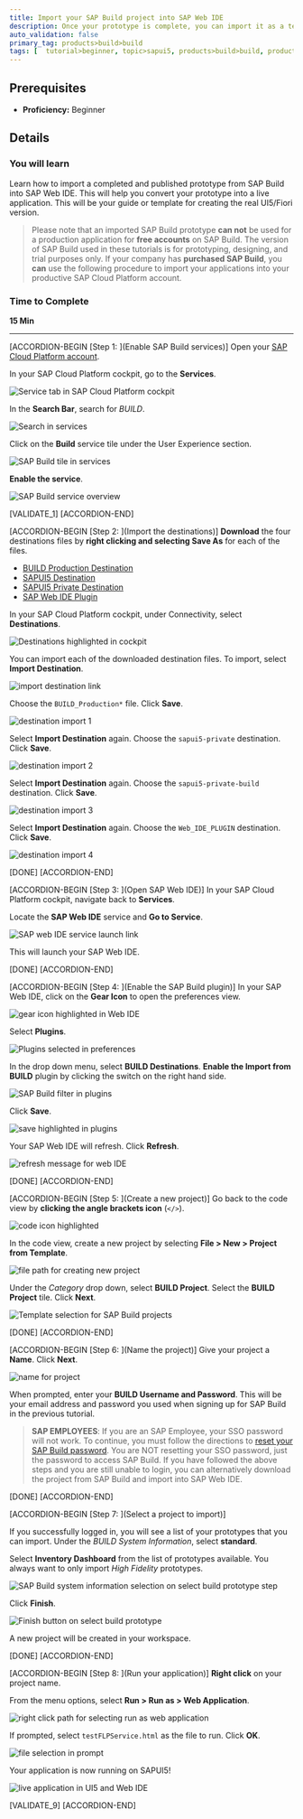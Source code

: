 ```yaml
---
title: Import your SAP Build project into SAP Web IDE
description: Once your prototype is complete, you can import it as a template into SAP Web IDE to convert it to SAPUI5 code.
auto_validation: false
primary_tag: products>build>build
tags: [  tutorial>beginner, topic>sapui5, products>build>build, products>sap-web-ide, products>sap-web-ide-plug-ins ]
---
```


## Prerequisites  
 - **Proficiency:** Beginner


## Details
### You will learn  
Learn how to import a completed and published prototype from SAP Build into SAP Web IDE. This will help you convert your prototype into a live application. This will be your guide or template for creating the real UI5/Fiori version.

> Please note that an imported SAP Build prototype **can not** be used for a production application for **free accounts** on SAP Build. The version of SAP Build used in these tutorials is for prototyping, designing, and trial purposes only. If your company has **purchased SAP Build**, you **can** use the following procedure to import your applications into your productive SAP Cloud Platform account.

### Time to Complete
**15 Min**

---

[ACCORDION-BEGIN [Step 1: ](Enable SAP Build services)]
Open your [SAP Cloud Platform account](https://account.hanatrial.ondemand.com/cockpit).

In your SAP Cloud Platform cockpit, go to the **Services**.

![Service tab in SAP Cloud Platform cockpit](1.png)

In the **Search Bar**, search for _BUILD_.

![Search in services](2.png)

Click on the **Build** service tile under the User Experience section.

![SAP Build tile in services](3.png)

**Enable the service**.

![SAP Build service overview](4.png)

[VALIDATE_1]
[ACCORDION-END]


[ACCORDION-BEGIN [Step 2: ](Import the destinations)]
**Download** the four destinations files by **right clicking and selecting Save As** for each of the files.

- [BUILD Production Destination](https://raw.githubusercontent.com/SAPDocuments/Tutorials/master/tutorials/build-import-webide/BUILD_Production)
- [SAPUI5 Destination](https://raw.githubusercontent.com/SAPDocuments/Tutorials/master/tutorials/build-import-webide/sapui5-private)
- [SAPUI5 Private Destination](https://raw.githubusercontent.com/SAPDocuments/Tutorials/master/tutorials/build-import-webide/sapui5-private-build)
- [SAP Web IDE Plugin](https://raw.githubusercontent.com/SAPDocuments/Tutorials/master/tutorials/build-import-webide/Web_IDE_PLUGIN)

In your SAP Cloud Platform cockpit, under Connectivity, select **Destinations**.

![Destinations highlighted in cockpit](7.png)

You can import each of the downloaded destination files. To import, select **Import Destination**.

![import destination link](8.png)

Choose the `BUILD_Production*` file. Click **Save**.

![destination import 1](9a.png)

Select **Import Destination** again. Choose the `sapui5-private` destination. Click **Save**.

![destination import 2](9b.png)

Select **Import Destination** again. Choose the `sapui5-private-build` destination. Click **Save**.

![destination import 3](9c.png)

Select **Import Destination** again. Choose the `Web_IDE_PLUGIN` destination. Click **Save**.

![destination import 4](9d.png)

[DONE]
[ACCORDION-END]

[ACCORDION-BEGIN [Step 3: ](Open SAP Web IDE)]
In your SAP Cloud Platform cockpit, navigate back to **Services**.

Locate the **SAP Web IDE** service and **Go to Service**.

![SAP web IDE service launch link](10.png)

This will launch your SAP Web IDE.

[DONE]
[ACCORDION-END]

[ACCORDION-BEGIN [Step 4: ](Enable the SAP Build plugin)]
In your SAP Web IDE, click on the **Gear Icon** to open the preferences view.

![gear icon highlighted in Web IDE](11.png)

Select **Plugins**.

![Plugins selected in preferences](12.png)

In the drop down menu, select **BUILD Destinations**. **Enable the Import from BUILD** plugin by clicking the switch on the right hand side.

![SAP Build filter in plugins](13.png)

Click **Save**.

![save highlighted in plugins](14.png)

Your SAP Web IDE will refresh. Click **Refresh**.

![refresh message for web IDE](15.png)

[DONE]
[ACCORDION-END]

[ACCORDION-BEGIN [Step 5: ](Create a new project)]
Go back to the code view by **clicking the angle brackets icon** (`</>`).

![code icon highlighted](16.png)

In the code view, create a new project by selecting **File > New > Project from Template**.

![file path for creating new project](17.png)

Under the _Category_ drop down, select **BUILD Project**. Select the **BUILD Project** tile. Click **Next**.

![Template selection for SAP Build projects](18.png)


[DONE]
[ACCORDION-END]

[ACCORDION-BEGIN [Step 6: ](Name the project)]
Give your project a **Name**. Click **Next**.

![name for project](19.png)

When prompted, enter your **BUILD Username and Password**. This will be your email address and password you used when signing up for SAP Build in the previous tutorial.

> **SAP EMPLOYEES**: If you are an SAP Employee, your SSO password will not work. To continue, you must follow the directions to [reset your SAP Build password](https://jam4.sapjam.com/groups/EwzMfO4LtSxrAjXwDipkgC/documents/ru6GmtH0bYRGEKqctpp8ye/slide_viewer). You are NOT resetting your SSO password, just the password to access SAP Build. If you have followed the above steps and you are still unable to login, you can alternatively download the project from SAP Build and import into SAP Web IDE.

[DONE]
[ACCORDION-END]

[ACCORDION-BEGIN [Step 7: ](Select a project to import)]


If you successfully logged in, you will see a list of your prototypes that you can import. Under the _BUILD System Information_, select **standard**.

Select **Inventory Dashboard** from the list of prototypes available. You always want to only import _High Fidelity_ prototypes.

![SAP Build system information selection on select build prototype step](20.png)

Click **Finish**.

![Finish button on select build prototype](21.png)

A new project will be created in your workspace.

[DONE]
[ACCORDION-END]

[ACCORDION-BEGIN [Step 8: ](Run your application)]
**Right click** on your project name.

From the menu options, select **Run > Run as > Web Application**.

![right click path for selecting run as web application](22.png)

If prompted, select `testFLPService.html` as the file to run. Click **OK**.

![file selection in prompt](23.png)

Your application is now running on SAPUI5!

![live application in UI5 and Web IDE](24.png)

[VALIDATE_9]
[ACCORDION-END]
